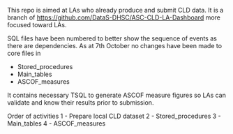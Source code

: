 This repo is aimed at LAs who already produce and submit CLD data.
It is a branch of https://github.com/DataS-DHSC/ASC-CLD-LA-Dashboard more focused toward LAs.

SQL files have been numbered to better show the sequence of events as there are dependencies.
As at 7th October no changes have been made to core files in
* Stored_procedures
* Main_tables
* ASCOF_measures



It contains necessary TSQL to generate ASCOF measure figures so LAs can validate and know their results prior to submission.

Order of activities
  1 - Prepare local CLD dataset
  2 - Stored_procedures
  3 - Main_tables
  4 - ASCOF_measures
